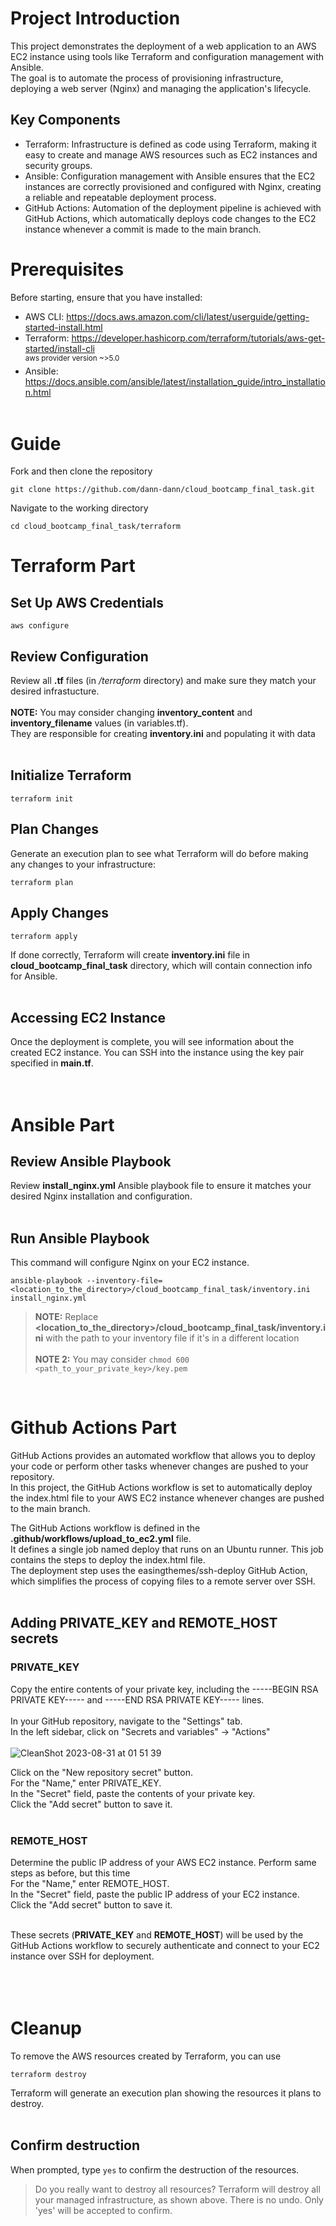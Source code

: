 # Project Introduction
This project demonstrates the deployment of a web application to an AWS EC2 instance using tools like Terraform and configuration management with Ansible.<br/>
The goal is to automate the process of provisioning infrastructure, deploying a web server (Nginx) and managing the application's lifecycle.

## Key Components
- Terraform: Infrastructure is defined as code using Terraform, making it easy to create and manage AWS resources such as EC2 instances and security groups.
- Ansible: Configuration management with Ansible ensures that the EC2 instances are correctly provisioned and configured with Nginx, creating a reliable and repeatable deployment process.
- GitHub Actions: Automation of the deployment pipeline is achieved with GitHub Actions, which automatically deploys code changes to the EC2 instance whenever a commit is made to the main branch.


# Prerequisites
Before starting, ensure that you have installed:<br/>
- AWS CLI: https://docs.aws.amazon.com/cli/latest/userguide/getting-started-install.html<br/>
- Terraform: https://developer.hashicorp.com/terraform/tutorials/aws-get-started/install-cli<br/>
<sup>aws provider version ~>5.0</sup>
- Ansible: https://docs.ansible.com/ansible/latest/installation_guide/intro_installation.html<br/><br/>

# Guide
Fork and then clone the repository
```
git clone https://github.com/dann-dann/cloud_bootcamp_final_task.git
```
Navigate to the working directory
```
cd cloud_bootcamp_final_task/terraform
```

# Terraform Part

## Set Up AWS Credentials
```
aws configure
```

## Review Configuration
Review all **.tf** files (in _/terraform_ directory) and make sure they match your desired infrastucture.<br/><br/>
**NOTE:** You may consider changing **inventory_content** and **inventory_filename** values (in variables.tf). <br/>They are responsible for creating **inventory.ini** and populating it with data<br/><br/>

## Initialize Terraform
```
terraform init
```

## Plan Changes
Generate an execution plan to see what Terraform will do before making any changes to your infrastructure:<br/>
```
terraform plan
```

## Apply Changes
```
terraform apply
```
If done correctly, Terraform will create **inventory.ini** file in **cloud_bootcamp_final_task** directory, which will contain connection info for Ansible.<br/><br/>

## Accessing EC2 Instance
Once the deployment is complete, you will see information about the created EC2 instance. You can SSH into the instance using the key pair specified in **main.tf**.<br/><br/><br/>


# Ansible Part

## Review Ansible Playbook
Review **install_nginx.yml** Ansible playbook file to ensure it matches your desired Nginx installation and configuration.<br/><br/>

## Run Ansible Playbook
This command will configure Nginx on your EC2 instance.<br/>
```
ansible-playbook --inventory-file=<location_to_the_directory>/cloud_bootcamp_final_task/inventory.ini install_nginx.yml
```
>**NOTE:** Replace **<location_to_the_directory>/cloud_bootcamp_final_task/inventory.ini** with the path to your inventory file if it's in a different location<br/><br/>
>**NOTE 2:** You may consider `chmod 600 <path_to_your_private_key>/key.pem`
<br/>

# Github Actions Part
GitHub Actions provides an automated workflow that allows you to deploy your code or perform other tasks whenever changes are pushed to your repository.<br/>
In this project, the GitHub Actions workflow  is set to automatically deploy the index.html file to your AWS EC2 instance whenever changes are pushed to the main branch.

The GitHub Actions workflow is defined in the **.github/workflows/upload_to_ec2.yml** file.<br/>
It defines a single job named deploy that runs on an Ubuntu runner. This job contains the steps to deploy the index.html file.<br/>
The deployment step uses the easingthemes/ssh-deploy GitHub Action, which simplifies the process of copying files to a remote server over SSH.<br/><br/>

## Adding PRIVATE_KEY and REMOTE_HOST secrets
### PRIVATE_KEY
Copy the entire contents of your private key, including the -----BEGIN RSA PRIVATE KEY----- and -----END RSA PRIVATE KEY----- lines.<br/><br/>
In your GitHub repository, navigate to the "Settings" tab.<br/>
In the left sidebar, click on "Secrets and variables" -> "Actions"<br/><br/>
![CleanShot 2023-08-31 at 01 51 39](https://github.com/dann-dann/cloud_bootcamp_final_task/assets/28223542/494997d1-e7bf-41b6-a9eb-b4b5b4ad6b81)


Click on the "New repository secret" button.<br/>
For the "Name," enter PRIVATE_KEY.<br/>
In the "Secret" field, paste the contents of your private key.<br/>
Click the "Add secret" button to save it.<br/><br/>

### REMOTE_HOST
Determine the public IP address of your AWS EC2 instance.
Perform same steps as before, but this time<br/>
For the "Name," enter REMOTE_HOST.<br/>
In the "Secret" field, paste the public IP address of your EC2 instance.<br/>
Click the "Add secret" button to save it.<br/><br/>

These secrets (**PRIVATE_KEY** and **REMOTE_HOST**) will be used by the GitHub Actions workflow to securely authenticate and connect to your EC2 instance over SSH for deployment.<br/><br/><br/><br/>


# Cleanup
To remove the AWS resources created by Terraform, you can use<br/>
```
terraform destroy
```
Terraform will generate an execution plan showing the resources it plans to destroy.<br/><br/>

## Confirm destruction
When prompted, type `yes` to confirm the destruction of the resources.<br/>
>Do you really want to destroy all resources?
  >Terraform will destroy all your managed infrastructure, as shown above.
  >There is no undo. Only 'yes' will be accepted to confirm.
